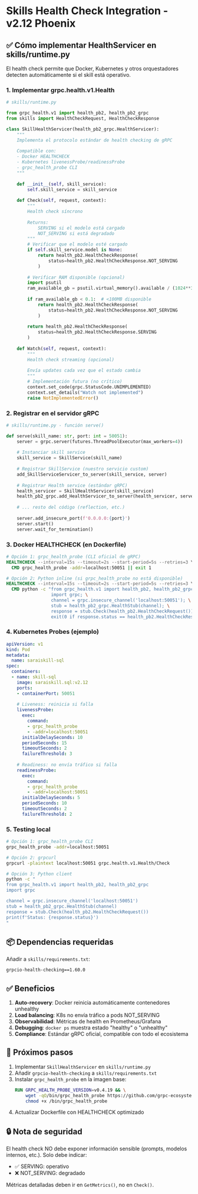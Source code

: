 # Skills Health Check Integration - v2.12 Phoenix

## ✅ Cómo implementar HealthServicer en skills/runtime.py

El health check permite que Docker, Kubernetes y otros orquestadores detecten automáticamente si el skill está operativo.

### 1. Implementar grpc.health.v1.Health

```python
# skills/runtime.py

from grpc_health.v1 import health_pb2, health_pb2_grpc
from skills import HealthCheckRequest, HealthCheckResponse

class SkillHealthServicer(health_pb2_grpc.HealthServicer):
    """
    Implementa el protocolo estándar de health checking de gRPC
    
    Compatible con:
    - Docker HEALTHCHECK
    - Kubernetes livenessProbe/readinessProbe
    - grpc_health_probe CLI
    """
    
    def __init__(self, skill_service):
        self.skill_service = skill_service
    
    def Check(self, request, context):
        """
        Health check síncrono
        
        Returns:
            SERVING si el modelo está cargado
            NOT_SERVING si está degradado
        """
        # Verificar que el modelo esté cargado
        if self.skill_service.model is None:
            return health_pb2.HealthCheckResponse(
                status=health_pb2.HealthCheckResponse.NOT_SERVING
            )
        
        # Verificar RAM disponible (opcional)
        import psutil
        ram_available_gb = psutil.virtual_memory().available / (1024**3)
        
        if ram_available_gb < 0.1:  # <100MB disponible
            return health_pb2.HealthCheckResponse(
                status=health_pb2.HealthCheckResponse.NOT_SERVING
            )
        
        return health_pb2.HealthCheckResponse(
            status=health_pb2.HealthCheckResponse.SERVING
        )
    
    def Watch(self, request, context):
        """
        Health check streaming (opcional)
        
        Envía updates cada vez que el estado cambia
        """
        # Implementación futura (no crítico)
        context.set_code(grpc.StatusCode.UNIMPLEMENTED)
        context.set_details("Watch not implemented")
        raise NotImplementedError()
```

### 2. Registrar en el servidor gRPC

```python
# skills/runtime.py - función serve()

def serve(skill_name: str, port: int = 50051):
    server = grpc.server(futures.ThreadPoolExecutor(max_workers=4))
    
    # Instanciar skill service
    skill_service = SkillService(skill_name)
    
    # Registrar SkillService (nuestro servicio custom)
    add_SkillServiceServicer_to_server(skill_service, server)
    
    # Registrar Health service (estándar gRPC)
    health_servicer = SkillHealthServicer(skill_service)
    health_pb2_grpc.add_HealthServicer_to_server(health_servicer, server)
    
    # ... resto del código (reflection, etc.)
    
    server.add_insecure_port(f'0.0.0.0:{port}')
    server.start()
    server.wait_for_termination()
```

### 3. Docker HEALTHCHECK (en Dockerfile)

```dockerfile
# Opción 1: grpc_health_probe (CLI oficial de gRPC)
HEALTHCHECK --interval=15s --timeout=2s --start-period=5s --retries=3 \
  CMD grpc_health_probe -addr=localhost:50051 || exit 1

# Opción 2: Python inline (si grpc_health_probe no está disponible)
HEALTHCHECK --interval=15s --timeout=2s --start-period=5s --retries=3 \
  CMD python -c "from grpc_health.v1 import health_pb2, health_pb2_grpc; \
                 import grpc; \
                 channel = grpc.insecure_channel('localhost:50051'); \
                 stub = health_pb2_grpc.HealthStub(channel); \
                 response = stub.Check(health_pb2.HealthCheckRequest()); \
                 exit(0 if response.status == health_pb2.HealthCheckResponse.SERVING else 1)"
```

### 4. Kubernetes Probes (ejemplo)

```yaml
apiVersion: v1
kind: Pod
metadata:
  name: saraiskill-sql
spec:
  containers:
  - name: skill-sql
    image: saraiskill.sql:v2.12
    ports:
    - containerPort: 50051
    
    # Liveness: reinicia si falla
    livenessProbe:
      exec:
        command:
        - grpc_health_probe
        - -addr=localhost:50051
      initialDelaySeconds: 10
      periodSeconds: 15
      timeoutSeconds: 2
      failureThreshold: 3
    
    # Readiness: no envía tráfico si falla
    readinessProbe:
      exec:
        command:
        - grpc_health_probe
        - -addr=localhost:50051
      initialDelaySeconds: 5
      periodSeconds: 10
      timeoutSeconds: 2
      failureThreshold: 2
```

### 5. Testing local

```bash
# Opción 1: grpc_health_probe CLI
grpc_health_probe -addr=localhost:50051

# Opción 2: grpcurl
grpcurl -plaintext localhost:50051 grpc.health.v1.Health/Check

# Opción 3: Python client
python -c "
from grpc_health.v1 import health_pb2, health_pb2_grpc
import grpc

channel = grpc.insecure_channel('localhost:50051')
stub = health_pb2_grpc.HealthStub(channel)
response = stub.Check(health_pb2.HealthCheckRequest())
print(f'Status: {response.status}')
"
```

## 📦 Dependencias requeridas

Añadir a `skills/requirements.txt`:

```txt
grpcio-health-checking==1.60.0
```

## ✅ Beneficios

1. **Auto-recovery**: Docker reinicia automáticamente contenedores unhealthy
2. **Load balancing**: K8s no envía tráfico a pods NOT_SERVING
3. **Observabilidad**: Métricas de health en Prometheus/Grafana
4. **Debugging**: `docker ps` muestra estado "healthy" o "unhealthy"
5. **Compliance**: Estándar gRPC oficial, compatible con todo el ecosistema

## 🎯 Próximos pasos

1. Implementar `SkillHealthServicer` en `skills/runtime.py`
2. Añadir `grpcio-health-checking` a `skills/requirements.txt`
3. Instalar `grpc_health_probe` en la imagen base:
   ```dockerfile
   RUN GRPC_HEALTH_PROBE_VERSION=v0.4.19 && \
       wget -qO/bin/grpc_health_probe https://github.com/grpc-ecosystem/grpc-health-probe/releases/download/${GRPC_HEALTH_PROBE_VERSION}/grpc_health_probe-linux-amd64 && \
       chmod +x /bin/grpc_health_probe
   ```
4. Actualizar Dockerfile con HEALTHCHECK optimizado

## 🔒 Nota de seguridad

El health check NO debe exponer información sensible (prompts, modelos internos, etc.). Solo debe indicar:
- ✅ SERVING: operativo
- ❌ NOT_SERVING: degradado

Métricas detalladas deben ir en `GetMetrics()`, no en `Check()`.
